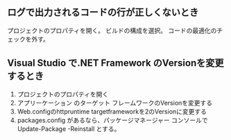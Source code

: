 ## ログで出力されるコードの行が正しくないとき

プロジェクトのプロパティを開く。
ビルドの構成を選択。
コードの最適化のチェックを外す。


## Visual Studio で.NET Framework のVersionを変更するとき

1. プロジェクトのプロパティを開く
2. アプリーケーション のターゲット フレームワークのVersionを変更する
3. Web.configのhttpruntime targetframeworkを2のVersionに変更する
4. packages.config があるなら、パッケージマネージャー コンソールでUpdate-Package -Reinstall とする。
